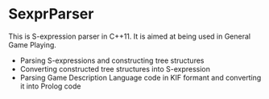 SexprParser
===========

This is S-expression parser in C++11. It is aimed at being used in General Game Playing.

- Parsing S-expressions and constructing tree structures
- Converting constructed tree structures into S-expression
- Parsing Game Description Language code in KIF formant and converting it into Prolog code

